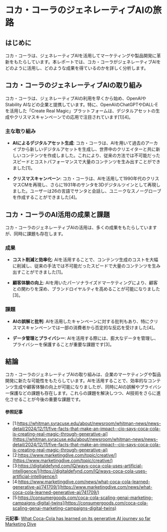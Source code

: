 # コカ・コーラのジェネレーティブAIの旅路

## はじめに

コカ・コーラは、ジェネレーティブAIを活用してマーケティングや製品開発に革新をもたらしています。本レポートでは、コカ・コーラがジェネレーティブAIをどのように活用し、どのような成果を得ているのかを詳しく分析します。

## コカ・コーラのジェネレーティブAIの取り組み

コカ・コーラは、ジェネレーティブAIの利用を早くから始め、OpenAIやStability AIなどの企業と提携しています。特に、OpenAIのChatGPTやDALL-Eを活用した「Create Real Magic」プラットフォームは、デジタルアセットの生成やクリスマスキャンペーンでの応用で注目されています[1][4]。

### 主な取り組み

- **AIによるデジタルアセット生成**: コカ・コーラは、AIを用いて過去のアーカイブから新しいデジタルアセットを生成し、世界中のクリエイターと共に新しいコンテンツを作成しました。これにより、従来の方法では不可能だったスピードとコストパフォーマンスで大量のコンテンツを生み出すことができました[1]。

- **クリスマスキャンペーン**: コカ・コーラは、AIを活用して1990年代のクリスマスCMを再現し、さらに1931年のサンタを3Dデジタルツインとして再現しました。ユーザーは26の言語でサンタと会話し、ユニークなスノーグローブを作成することができました[4]。

## コカ・コーラのAI活用の成果と課題

コカ・コーラのジェネレーティブAIの活用は、多くの成果をもたらしていますが、同時に課題も存在します。

### 成果

- **コスト削減と効率化**: AIを活用することで、コンテンツ生成のコストを大幅に削減し、従来の手法では不可能だったスピードで大量のコンテンツを生み出すことができました[1]。

- **顧客体験の向上**: AIを用いたパーソナライズドマーケティングにより、顧客との関わりを深め、ブランドロイヤルティを高めることが可能になりました[3]。

### 課題

- **AIの誤解と批判**: AIを活用したキャンペーンに対する批判もあり、特にクリスマスキャンペーンでは一部の消費者から否定的な反応を受けました[4]。

- **データ管理とプライバシー**: AIを活用する際には、膨大なデータを管理し、プライバシーを保護することが重要な課題です[3]。

## 結論

コカ・コーラのジェネレーティブAIの取り組みは、企業のマーケティングや製品開発に新たな可能性をもたらしています。AIを活用することで、効率的なコンテンツ生成や顧客体験の向上が可能になりましたが、同時にAIの誤解やプライバシー保護などの課題も存在します。これらの課題を解決しつつ、AI技術をさらに進化させることが今後の重要な課題です。

#### 参照記事
- [1:https://whitman.syracuse.edu/about/newsroom/whitman-news/news-detail/2024/12/11/five-facts-that-make-an-impact--cio-says-coca-cola-is-creating-real-magic-through-generative-ai](https://whitman.syracuse.edu/about/newsroom/whitman-news/news-detail/2024/12/11/five-facts-that-make-an-impact--cio-says-coca-cola-is-creating-real-magic-through-generative-ai)
- [2:https://www.marketingdive.com/topic/creative/](https://www.marketingdive.com/topic/creative/)
- [3:https://digitaldefynd.com/IQ/ways-coca-cola-uses-artificial-intelligence/](https://digitaldefynd.com/IQ/ways-coca-cola-uses-artificial-intelligence/)
- [4:https://www.marketingdive.com/news/what-coca-cola-learned-generative-ai/741709/](https://www.marketingdive.com/news/what-coca-cola-learned-generative-ai/741709/)
- [5:https://consumergoods.com/coca-cola-scaling-genai-marketing-campaigns-digital-twins](https://consumergoods.com/coca-cola-scaling-genai-marketing-campaigns-digital-twins)


**元記事:** [What Coca-Cola has learned on its generative AI journey so far Marketing Dive](https://www.marketingdive.com/news/what-coca-cola-learned-generative-ai/741709/)